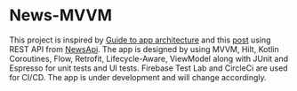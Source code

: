 # News-MVVM
This project is inspired by [Guide to app architecture](https://developer.android.com/jetpack/guide) and this [post](https://levelup.gitconnected.com/android-basic-app-using-mvvm-hilt-coroutines-flow-retrofit-and-coil-433763542ee0) using REST API from [NewsApi](https://newsapi.org/). The app is designed by using MVVM, Hilt, Kotlin Coroutines, Flow, Retrofit, Lifecycle-Aware, ViewModel along with JUnit and Espresso for unit tests and UI tests. Firebase Test Lab and CircleCi are used for CI/CD. The app is under development and will change accordingly.
